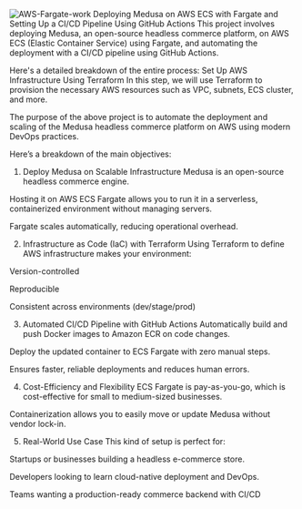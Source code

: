 ![AWS-Fargate-work](https://github.com/user-attachments/assets/da7653fd-47a0-4ce7-9e8f-759ee625f2b5)
 Deploying Medusa on AWS ECS with Fargate and Setting Up a CI/CD Pipeline Using GitHub Actions
This project involves deploying Medusa, an open-source headless commerce platform, on AWS ECS (Elastic Container Service) using Fargate, and automating the deployment with a CI/CD pipeline using GitHub Actions.

Here's a detailed breakdown of the entire process:
Set Up AWS Infrastructure Using Terraform
In this step, we will use Terraform to provision the necessary AWS resources such as VPC, subnets, ECS cluster, and more.

The purpose of the above project is to automate the deployment and scaling of the Medusa headless commerce platform on AWS using modern DevOps practices.

Here’s a breakdown of the main objectives:

1. Deploy Medusa on Scalable Infrastructure
Medusa is an open-source headless commerce engine.

Hosting it on AWS ECS Fargate allows you to run it in a serverless, containerized environment without managing servers.

Fargate scales automatically, reducing operational overhead.

2. Infrastructure as Code (IaC) with Terraform
Using Terraform to define AWS infrastructure makes your environment:

Version-controlled

Reproducible

Consistent across environments (dev/stage/prod)

3. Automated CI/CD Pipeline with GitHub Actions
Automatically build and push Docker images to Amazon ECR on code changes.

Deploy the updated container to ECS Fargate with zero manual steps.

Ensures faster, reliable deployments and reduces human errors.

4. Cost-Efficiency and Flexibility
ECS Fargate is pay-as-you-go, which is cost-effective for small to medium-sized businesses.

Containerization allows you to easily move or update Medusa without vendor lock-in.

5. Real-World Use Case
This kind of setup is perfect for:

Startups or businesses building a headless e-commerce store.

Developers looking to learn cloud-native deployment and DevOps.

Teams wanting a production-ready commerce backend with CI/CD


